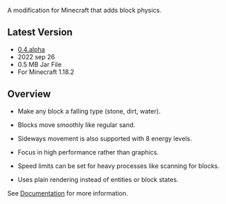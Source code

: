 A modification for Minecraft that adds block physics.

## Latest Version
 - [0.4.alpha](https://github.com/SynchroField/Floaxial/releases/download/0.4.alpha/Floaxial-0.4.alpha.jar) 
 - 2022 sep 26
 - 0.5 MB Jar File
 - For Minecraft 1.18.2

## Overview

 - Make any block a falling type (stone, dirt, water).

 - Blocks move smoothly like regular sand.
 
 - Sideways movement is also supported with 8 energy levels.

 - Focus in high performance rather than graphics.

 - Speed limits can be set for heavy processes like scanning for blocks.

 - Uses plain rendering instead of entities or block states.

See [Documentation](https://github.com/SynchroField/Floaxial/wiki/Documentation) for more information.

